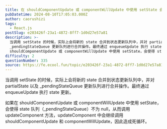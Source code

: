 ```yaml
---
title: 在 shouldComponentUpdate 或 componentWillUpdate 中使用 setState 会发生什么？
pubDatetime: 2024-08-10T17:05:03.000Z
author: caorushizi
tags:
  - React.js
postSlug: e203426f-23a1-4872-8ff7-1d0d27e57a81
description: >-
  当调用 setState 的时候，实际上会将新的 state 合并到状态更新队列中，并对 partialState 以及
  _pendingStateQueue 更新队列进行合并操作。最终通过 enqueueUpdate 执行 state 更新。 如果在
  shouldComponentUpdate 或 componentWillUpdate 中使用 setState，会使得 state 队列（_pe
difficulty: 2
questionNumber: 335
source: https://fe.ecool.fun/topic/e203426f-23a1-4872-8ff7-1d0d27e57a81
---
```


当调用 setState 的时候，实际上会将新的 state 合并到状态更新队列中，并对 partialState 以及 \_pendingStateQueue 更新队列进行合并操作。最终通过 enqueueUpdate 执行 state 更新。

如果在 shouldComponentUpdate 或 componentWillUpdate 中使用 setState，会使得 state 队列（\_pendingStateQueue）不为 null，从而调用 updateComponent 方法，updateComponent 中会继续调用 shouldComponentUpdate 和 componentWillUpdate，因此造成死循环。
